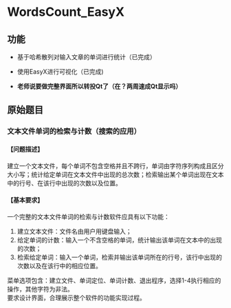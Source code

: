 # WordsCount_EasyX
## 功能
* 基于哈希散列对输入文章的单词进行统计（已完成）
* 使用EasyX进行可视化（已完成)  

* **老师说要做完整界面所以转投Qt了（在？两周速成Qt显示吗）**
## 原始题目
### 文本文件单词的检索与计数（搜索的应用）
#### 【问题描述】
建立一个文本文件，每个单词不包含空格并且不跨行，单词由字符序列构成且区分大小写；统计给定单词在文本文件中出现的总次数；检索输出某个单词出现在文本中的行号、在该行中出现的次数以及位置。
#### 【基本要求】
一个完整的文本文件单词的检索与计数软件应具有以下功能：
1. 建立文本文件：文件名由用户用键盘输入；
2. 给定单词的计数：输入一个不含空格的单词，统计输出该单词在文本中的出现的次数；
3. 检索给定单词：输入一个单词，检索并输出该单词所在的行号，该行中出现的次数以及在该行中的相应位置。  
    
菜单选项包含：建立文件、单词定位、单词计数、退出程序，选择1-4执行相应的操作，其他字符为非法。  
要求设计界面，合理展示整个软件的功能实现过程。
